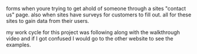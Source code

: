 forms when youre trying to get ahold of someone through a sites "contact us" page. also when sites have surveys for customers to fill out. all for these sites to gain data from their users.

my work cycle for this project was following along with the walkthrough video and if I got confused I would go to the other website to see the examples. 
